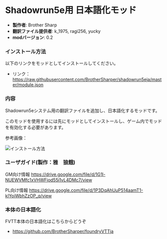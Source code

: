 # Shadowrun5e用 日本語化モッド

* **製作者**: Brother Sharp
* **翻訳ファイル提供者**: k_1975, ragi256, yucky
* **modバージョン**: 0.2

### インストール方法

以下のリンクをモッドとしてインストールしてください。

* リンク： https://raw.githubusercontent.com/BrotherSharper/shadowrun5eja/master/module.json

### 内容
Shadowrun5eシステム用の翻訳ファイルを追加し、日本語化するモッドです。

このモッドを使用するには先にモッドとしてインストールし、ゲーム内でモッドを有効化する必要があります。

参考画像：

![インストール方法](https://i.imgur.com/4zYL873.jpg)


### ユーザガイド(製作：雅　狼餓)
GM向け情報 https://drive.google.com/file/d/1G1l-NUEWVMfc1xVHWFjod55i1vL4DMc7/view

PL向け情報 https://drive.google.com/file/d/1P3DqAhUuP514aamT1-kIYoiWbhZzOP_q/view

### 本体の日本語化
FVTT本体の日本語化はこちらからどうぞ

* https://github.com/BrotherSharper/foundryVTTja